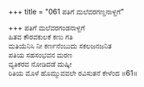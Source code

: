 +++
title = "061 ಪತಿಗೆ ಮಲೆವರಗಣ್ಡನಾಳ್ದಗೆ"

+++
ಪತಿಗೆ ಮಲೆವರಗಂಡನಾಳ್ದಗೆ  
ಹಿತವ ಕೌರವಕುಲಕೆ ಕಣು ಗತಿ  
ಮತಿಯೆನಿಸಿ ನೀ ಕರ್ಣನೆಂಬುದು ಸಕಲಜನಜನಿತ  
ಪತಿಯ ಸಹಸಂಭವನ ಮರಣ  
ವ್ಯತಿಕರವ ನೋಡಿದಡೆ ದುಷ್ಕೀ  
ರಿತಿಯ ಮೊಳೆ ಹೊಮ್ಮುವವಲೇ ರವಿಸುತನೆ ಕೇಳೆಂದ      ॥61॥